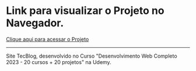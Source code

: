 # Link para visualizar o Projeto no Navegador.
[Clique aqui para acessar o Projeto](https://gustavocarmomendes.github.io/Projetos-De-Cursos/Second%20Project%20-%20TecBlog/)
***
Site TecBlog, desenvolvido no Curso "Desenvolvimento Web Completo 2023 - 20 cursos + 20 projetos" na Udemy.
